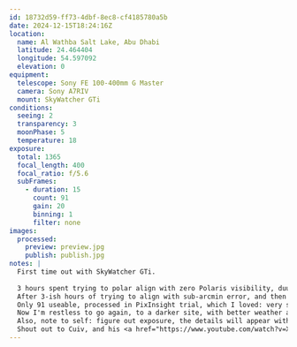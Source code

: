 ```yaml
---
id: 18732d59-ff73-4dbf-8ec8-cf4185780a5b
date: 2024-12-15T18:24:16Z
location:
  name: Al Wathba Salt Lake, Abu Dhabi
  latitude: 24.464404
  longitude: 54.597092
  elevation: 0
equipment:
  telescope: Sony FE 100-400mm G Master
  camera: Sony A7RIV
  mount: SkyWatcher GTi
conditions:
  seeing: 2
  transparency: 3
  moonPhase: 5
  temperature: 18
exposure:
  total: 1365
  focal_length: 400
  focal_ratio: f/5.6
  subFrames:
    - duration: 15
      count: 91
      gain: 20
      binning: 1
      filter: none
images:
  processed:
    preview: preview.jpg
    publish: publish.jpg
notes: |
  First time out with SkyWatcher GTi. 
  
  3 hours spent trying to polar align with zero Polaris visibility, duuuh. Site is too bright as is, and it also was a full moon night, with cloudy skies. Conditions 0/10, won't recommend. Experience 10/10, testing new toys is always fun, especially with a friend. <br />
  After 3-ish hours of trying to align with sub-arcmin error, and then to get autofocusing to work, I left it to shoot as is, and got around 200 frames before we had to pack up and leave. <br />
  Only 91 useable, processed in PixInsight trial, which I loved: very smooth experience, even if the learning curve is a bit steep. With AI denoisers, background removers, starnet, etc, integrated, making the final touch ups and getting the image to look like somewhat resembling a galaxy was pretty easy overall. <br />
  Now I'm restless to go again, to a darker site, with better weather and moon conditions, get this thing correctly polar aligned, and shoot some long exposures of M31, to see how long I can get away with without a guider. <br />
  Also, note to self: figure out exposure, the details will appear with longer exposures, but galaxy core shoudn't be overexposed. <br />
  Shout out to Cuiv, and his <a href="https://www.youtube.com/watch?v=XCotRiUIWtg&t=5513s" class="text-red-400">excellent beginner's guide</a>
---
```

